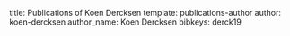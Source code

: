 title: Publications of Koen Dercksen
template: publications-author
author: koen-dercksen
author_name: Koen Dercksen
bibkeys: derck19